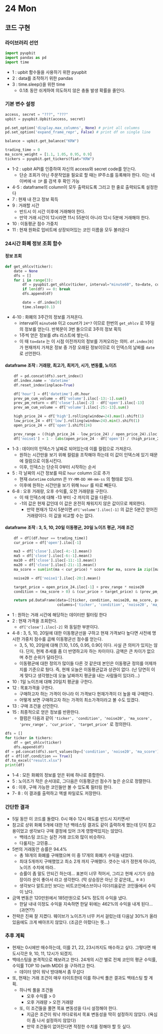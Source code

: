 # 24 Mon

## 코드 구현

### 라이브러리 선언

```python
import pyupbit
import pandas as pd
import time
```

* 1 : upbit 함수들을 사용하기 위한 pyupbit
* 2 : data를 조작하기 위한 pandas
* 3 : time.sleep\(\)을 위한 time
  * 0.1초 동안 쉬게하여 의도하지 않은 충돌 발생 확률을 줄인다.

### 기본 변수 설정 

```python
access, secret = "???", "???"
upbit = pyupbit.Upbit(access, secret)

pd.set_option('display.max_columns', None) # print all columns
pd.set_option('expand_frame_repr', False) # print df on single line

balance = upbit.get_balance("KRW")

trading_time = 0
ma_score_weight = [1.1, 1.05, 0.95, 0.9]
tickers = pyupbit.get_tickers(fiat="KRW")
```

* 1-2 : upbit API를 인증하여 자신의 access와 secret code를 얻는다.
  * 단순 조회가 아닌 주문작업을 필요로 할 때는 IP주소를 등록해야 한다. 이는 네이버에 `내 IP` 를 검색 후 확인 가능
* 4-5 : dataframe의 column이 모두 출력되도록 그리고 한 줄로 출력되도록 설정한다
* 7 : 현재 내 잔고 정보 획득
* 9 : 거래할 시간
  * 반드시 이 시간 이후에 거래해야 한다.
  * 만약 거래 시간이 12시라면 11시 55분이 아니라 12시 5분에 거래해야 한다.
* 10 : 이동평균 점수 가중치
* 11 : 현재 원화로 업비트에 상장되어있는 코인 이름을 모두 불러온다

### 24시간 화폐 정보 조회 함수

#### 정보 조회

```python
def get_ohlcv(ticker):
    date = None
    dfs = []
    for i in range(3):
        df = pyupbit.get_ohlcv(ticker, interval="minute60", to=date, count=24*7)
        if len(df) == 0: break
        dfs.append(df)

        date = df.index[0]
        time.sleep(0.1)
```

* 4-10 : 화폐의 3주간의 정보를 가져온다.
  * interval이 `minute60` 이고 count가 `24*7` 이므로 한번의 `get_ohlcv` 로 1주일의 정보를 얻는다. 반복문이 3번 돌으므로 3주의 정보 획득
  * 1주씩 얻은 정보를 dfs 리스트에 쌓는다.
  * 이 때 `to=date` 는 이 시점 이전까지의 정보를 가져오라는 의미. `df.index[0]` 가 현재까지 가져온 정보 중 가장 오래된 정보이므로 이 인덱스의 날짜를  `date` 로 선언한다.

#### dataframe 조작 : 거래량, 최고가, 최저가, 시가, 변동률, 노이즈

```python
    df = pd.concat(dfs).sort_index()
    df.index.name = 'datetime'
    df.reset_index(inplace=True)

    df['hour'] = df['datetime'].dt.hour
    prev_pm_cum_volume = df['volume'].iloc[-13:-1].sum()
    prev_pm_return = df['close'].iloc[-2] - df['open'].iloc[-13]
    prev_am_cum_volume = df['volume'].iloc[-25:-13].sum()

    high_price_24 = df['high'].rolling(window=24).max().shift(1)
    low_price_24 = df['low'].rolling(window=24).min().shift(1)
    open_price_24 = df['open'].shift(24)

    prev_range = ((high_price_24 - low_price_24) / open_price_24).iloc[-1]
    df['noise1'] = 1 - (abs(open_price_24 - df['open']) / (high_price_24 - low_price_24))
```

* 1-3 : 데이터의 인덱스가 날짜로 되어있는데 이를 컬럼으로 가져온다.
  * 원하는 시간만을 보기 위해 컬럼을 조작해야 하는데 이 값이 인덱스에 있기 때문에 컬럼으로 이동시킨다.
  * 이후, 인덱스는 단순히 0부터 시작하는 순서
* 5 : 각 날짜의 시간 정보를 따로 `hour` column 으로 추가
  * 현재 `datetime` column 은 `YY-MM-DD HH-mm-ss` 의 형태로 있다.
  * 이후에 원하는 시간만을 보기 위해 `hour` 를 따로 빼둔다.
* 6-8 : 오후 거래량, 오후 수익률, 오전 거래량을 구한다.
  * 이 때 인덱스에 대해 -13 부터 -2 까지의 값을 다룬다.
  * -1의 값은 현재 값인데 이 값은 온전히 채워지지 않은 값이므로 제외한다.
    * 만약 현재가 12시 5분이면 `df['volume'].iloc[-1]` 의 값은 5분간 얻어진 거래량이다. 이 값을 비교할 수는 없다.

#### dataframe 조작 : 3, 5, 10, 20일 이동평균, 20일 노이즈 평균, 거래 조건

```python
    df = df[(df.hour == trading_time)]
    cur_price = df['open'].iloc[-1]

    ma3 = df['close'].iloc[-4:-1].mean()
    ma5 = df['close'].iloc[-6:-1].mean()
    ma10 = df['close'].iloc[-11:-1].mean()
    ma20 = df['close'].iloc[-21:-1].mean()
    ma_score = sum(int(ma < cur_price) * score for ma, score in zip([ma3, ma5, ma10, ma20], ma_score_weight)) / 4

    noise20 = df['noise1'].iloc[-20:].mean()

    target_price = open_price_24.iloc[-1] + prev_range * noise20
    condition = (ma_score > 0) & (cur_price > target_price) & (prev_pm_return > 0) & (prev_pm_cum_volume > prev_am_cum_volume)

    return pd.DataFrame(data=[[ticker, condition, noise20, ma_score, prev_range, cur_price, target_price]],\
                        columns=['ticker', 'condition', 'noise20', 'ma_score', 'prev_range', 'cur_price', 'target_price'])
```

* 1 : 원하는 거래 시간에 해당하는 데이터만 필터링 한다
* 2 : 현재 가격을 조회한다.
  * `df['close'].iloc[-2]` 와 동일한 부분이다.
* 4-8 : 3, 5, 10, 20일에 대한 이동평균선을 구하고 현재 가격보다 높다면 사전에 명시한 가중치 점수를 곱해 이동평균선 점수를 얻는다.
  * 3, 5, 10, 20일에 대해 \[1.10, 1.05, 0.95, 0.90\] 이다. 사실 큰 의미가 있지는 않다. 단지, 현제 추세를 좀 더 반영하고자 하는 차이이다. 금액은 큰 차이가 없으며 추천 순위가 달라진다.
  * 이동평균에 대한 정의가 많이들 다른 것 같은데 본인은 이동평균 정의를 어제까지를 기준으로 뒀다. 즉, 현재 오늘은 이동평균값과 상관이 없다. \(난 당연히 이게 맞다고 생각했는데 오늘 날짜까지 평균을 내는 사람들이 있더라...\)
* 10 : 1일 노이즈에 대해 20일치 평균을 구한다.
* 12 : 목표가격을 구한다.
  * 구매하고자 하는 가격이 아니라 이 가격보다 현재가격이 더 높을 때 구매한다.
  * 어떻게 보면 구매하고자 하는 가격의 최소가격이라고 볼 수도 있겠다.
* 13 : 구매 조건을 선언한다.
* 15 : 최종적으로 얻은 정보를 반환한다.
  * 컬럼은 다음과 같이 `'ticker', 'condition', 'noise20', 'ma_score', 'prev_range', 'cur_price', 'target_price'` 로 정의한다.

```python
dfs = []
for ticker in tickers:
    df = get_ohlcv(ticker)
    dfs.append(df)
df = pd.concat(dfs).sort_values(by=['condition', 'noise20', 'ma_score'], ascending=[False, True, False])
df = df[(df.condition == True)]
df.to_excel("result.xlsx")
print(df)
```

* 1-4 : 모든 화폐의 정보를 얻은 뒤에 하나로 종합한다.
* 5 : 노이즈가 작은 순서대로, 그다음은 이동평균선 점수가 높은 순으로 정렬한다.
* 6 : 이후, 구매 가능한 코인들만 볼 수 있도록 필터링 한다.
* 7- 8 : 이 결과를 출력하고 엑셀 파일로도 저장한다.

### 간단한 결과

* 5일 동안 이 코드를 돌렸다. 0시 매수 12시 매도를 반드시 지키면서!
* 참고로 상위 화폐 5개에 대한 1년 백테스팅 결과도 같이 출력하게 했는데 단지 참고용이었고 생각보다 구매 결정에 있어 크게 영향력있지는 않았다.
  * 백테스팅 코드는 실전 거래 코드와 많이 비슷하다.
  * 다룰지는 고민중...
* 5번의 거래동안 승률은 94.4%
  * 총 18개의 화폐를 구매했으며 이 중 17개의 화폐가 수익을 내었다.
  * 최대 5개까지 구매했었고 최소 2개 까지 구매했다. 갯수는 내가 정한게 아니라, 노이즈 수치에 따라..
  * 승률이 좀 말도 안되긴 하는데... 표본이 너무 적어서, 그리고 현재 시기가 상승장이라 운이 좋아서 라고 생각한다. \(막 상승장은 아닌 것 같은데,,, ㅎㅎ\)
  * 생각보다 알트코인 보다는 비트코인에스브이나 이더리움같은 코인들에서 수익이 났다.
* 금액 변동은 120만원에서 185만원으로 54% 정도의 수익을 냈다.
  * 한달 내내 이정도 수익을 지속하면 한달 뒤에는 462%의 수익을 내게 된다... \(과연??\)
* 전략은 진짜 잘 지켰다. 웨이브가 노이즈가 너무 커서 걸렀는데 다음날 30%가 올라있음에도 크게 배아프지 않았다. \(조금은 아팠다는 뜻...\)

### 추후 계획

* 현재는 0시에만 매수하는데, 이를 21, 22, 23시까지도 매수하고 싶다. 그렇다면 매도시각은 9, 10, 11, 12시가 되겠지.
* 백테스팅을 본격적으로 해보려고 한다. 24개의 시간 별로 전체 코인의 평균 수익률, 수익률 TOP 10 \(with MDD\) 을 구하려고 한다.
  * 데이터 양이 워낙 방대해서 좀 무섭다
* 또, 현재는 거래 조건이 매우 타이트한데 이를 하나씩 풀은 결과도 백테스팅 할 계획.
  * 하나씩 풀을 조건들
    * 오후 수익률 &gt; 0
    * 오후 거래량 &gt; 오전 거래량
  * 또, 이 조건들을 풀면 목표 변동성을 다시 설정해야 한다.
    * 지금은 조건이 워낙 까다로워서 목표 변동성을 딱히 설정하지 않았다. \(욕심이 좀 나서 설정하지 않았다\)
    * 만약 조건들이 없어진다면 적정한 수치를 정해야 할 듯 싶다.

